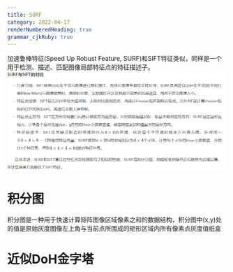 ```yaml
---
title: SURF
category: 2022-04-17
renderNumberedHeading: true
grammar_cjkRuby: true
---
```



加速鲁棒特征(Speed Up Robust Feature, SURF)和SIFT特征类似，同样是一个用于检测、描述、匹配图像局部特征点的特征描述子。
![enter description here](./images/1650179648130.png)

# 积分图
积分图是一种用于快速计算矩阵图像区域像素之和的数据结构，积分图中(x,y)处的值是原始灰度图像左上角与当前点所围成的矩形区域内所有像素点灰度值纸盒
# 近似DoH金字塔
